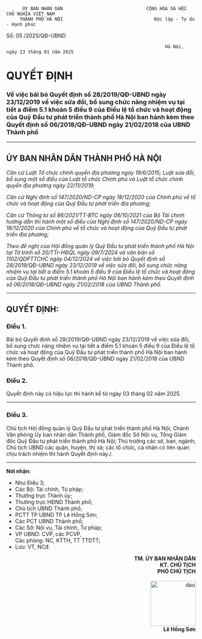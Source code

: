           ỦY BAN NHÂN DÂN                               CỘNG HÒA XÃ HỘI CHỦ NGHĨA VIỆT NAM
         THÀNH PHỐ HÀ NỘI                                  Độc lập - Tự do - Hạnh phúc
Số: 05 /2025/QĐ-UBND

                                                               Hà Nội, ngày 23 tháng 01 năm 2025

# QUYẾT ĐỊNH
### Về việc bãi bỏ Quyết định số 28/2019/QĐ-UBND ngày 23/12/2019 về việc sửa đổi, bổ sung chức năng nhiệm vụ tại tiết a điểm 5.1 khoản 5 điều 9 của Điều lệ tổ chức và hoạt động của Quỹ Đầu tư phát triển thành phố Hà Nội ban hành kèm theo Quyết định số 06/2018/QĐ-UBND ngày 21/02/2018 của UBND Thành phố

---

## ỦY BAN NHÂN DÂN THÀNH PHỐ HÀ NỘI

*Căn cứ Luật Tổ chức chính quyền địa phương ngày 19/6/2015; Luật sửa đổi, bổ sung một số điều của Luật tổ chức Chính phủ và Luật tổ chức chính quyền địa phương ngày 22/11/2019;*

*Căn cứ Nghị định số 147/2020/ND-CP ngày 18/12/2020 của Chính phủ về tổ chức và hoạt động của Quỹ Đầu tư phát triển địa phương;*

*Căn cứ Thông tư số 86/2021/TT-BTC ngày 06/10/2021 của Bộ Tài chính hướng dẫn thi hành một số điều của Nghị định số 147/2020/ND-CP ngày 18/12/2020 của Chính phủ về tổ chức và hoạt động của Quỹ Đầu tư phát triển địa phương;*

*Theo đề nghị của Hội đồng quản lý Quỹ Đầu tư phát triển thành phố Hà Nội tại Tờ trình số 20/TTr-HĐQL ngày 09/7/2024 và văn bản số 1102/QDPTTCHC ngày 04/12/2024 về việc bãi bỏ Quyết định số 28/2019/QĐ-UBND ngày 23/12/2019 về việc sửa đổi, bổ sung chức năng nhiệm vụ tại tiết a điểm 5.1 khoản 5 điều 9 của Điều lệ tổ chức và hoạt động của Quỹ Đầu tư phát triển thành phố Hà Nội ban hành kèm theo Quyết định số 06/2018/QĐ-UBND ngày 21/02/2018 của UBND Thành phố.*

---

## QUYẾT ĐỊNH:

### Điều 1.
Bãi bỏ Quyết định số 28/2019/QĐ-UBND ngày 23/12/2019 về việc sửa đổi, bổ sung chức năng nhiệm vụ tại tiết a điểm 5.1 khoản 5 điều 9 của Điều lệ tổ chức và hoạt động của Quỹ Đầu tư phát triển thành phố Hà Nội ban hành kèm theo Quyết định số 06/2018/QĐ-UBND ngày 21/02/2018 của UBND Thành phố.

### Điều 2.
Quyết định này có hiệu lực thi hành kể từ ngày 03 tháng 02 năm 2025.

---

### Điều 3.
Chủ tịch Hội đồng quản lý Quỹ Đầu tư phát triển thành phố Hà Nội; Chánh Văn phòng Ủy ban nhân dân Thành phố, Giám đốc Sở Nội vụ, Tổng Giám đốc Quỹ Đầu tư phát triển thành phố Hà Nội; Thủ trưởng các sở, ban, ngành; Chủ tịch UBND các quận, huyện, thị xã; các tổ chức, cá nhân có liên quan chịu trách nhiệm thi hành Quyết định này./.

---

**Nơi nhận:**  
- Như Điều 3;  
- Các Bộ: Tài chính, Tư pháp;  
- Thường trực Thành ủy;  
- Thường trực HĐND Thành phố;  
- Chủ tịch UBND Thành phố;  
- PCTT TP UBND TP Lê Hồng Sơn;  
- Các PCT UBND Thành phố;  
- Các Sở: Nội vụ, Tài chính, Tư pháp;  
- VP UBND: CVP, các PCVP,  
    Các phòng: NC, KTTH, TT TTDTT;  
- Lưu: VT, NCđ.  

<p align="right">
    <b>TM. ỦY BAN NHÂN DÂN</b><br/>
    <b>KT. CHỦ TỊCH</b><br/>
    <b>PHÓ CHỦ TỊCH</b>
    <br><br>
    <img src="https://i.imgur.com/WcLaXyZ.png" alt="dau" width="120"><br/>
    <b>Lê Hồng Sơn</b>
</p>

